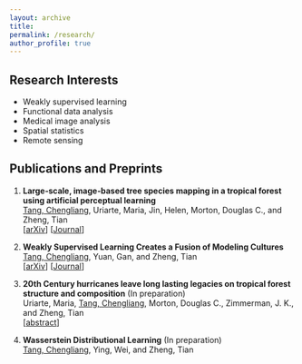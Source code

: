 ```yaml
---
layout: archive
title: 
permalink: /research/
author_profile: true
---
```


## Research Interests

- Weakly supervised learning
- Functional data analysis
- Medical image analysis
- Spatial statistics
- Remote sensing

## Publications and Preprints

1. **Large‐scale, image‐based tree species mapping in a tropical forest using artificial perceptual learning**    
   <ins>Tang, Chengliang</ins>, Uriarte, Maria, Jin, Helen, Morton, Douglas C., and Zheng, Tian  
   \[[arXiv](https://arxiv.org/abs/2106.07559)\] \[[Journal](https://besjournals.onlinelibrary.wiley.com/doi/full/10.1111/2041-210X.13549)\]

2. **Weakly Supervised Learning Creates a Fusion of Modeling Cultures**  
   <ins>Tang, Chengliang</ins>, Yuan, Gan, and Zheng, Tian  
   \[[arXiv](https://arxiv.org/abs/2106.01485)\] \[[Journal](https://muse.jhu.edu/article/799736)\]

4. **20th Century hurricanes leave long lasting legacies on tropical forest structure and composition** (In preparation)  
   Uriarte, Maria, <ins>Tang, Chengliang</ins>, Morton, Douglas C., Zimmerman, J. K., and Zheng, Tian  
   \[[abstract](https://ui.adsabs.harvard.edu/abs/2020AGUFMB059...01U/abstract)\]

4. **Wasserstein Distributional Learning** (In preparation)  
   <ins>Tang, Chengliang</ins>, Ying, Wei, and Zheng, Tian


